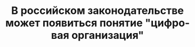 ---
layout: new
lang: ru
permalink: /ru/2024-04-22-v-rossijskom-zakonodatelstve-mozhet-poiavitsia-poniatie-cifrovaia-organizaciia
title: В российском законодательстве может появиться понятие "цифровая организация"
new-title: В российском законодательстве может появиться понятие "цифровая организация"
new-text: "В ходе конференции финансового клуба Fin Hype Law 2024 заместитель министра финансов, Иван Чебесков, высказал идею о законодательном признании цифровых организаций или децентрализованных автономных обществ.
<br>
По его словам, данный статус может быть присвоен обычным компаниям с ограниченной ответственностью, при условии, что права на их акции будут регистрироваться в специальных информационных системах.
<br>
Чебесков отметил, что в России уже существует несколько информационных систем, выпускающих цифровые финансовые активы, и предложил возможность заключения корпоративных соглашений в форме смарт-контрактов внутри таких систем.
<br>
По его мнению, создание цифровых организаций позволит избежать необходимости нотариального удостоверения сделок, так как все транзакции будут регистрироваться на операционной платформе, на которой также будут вестись реестры и отчетность организации.
<br>
Этот шаг, подчеркнул Чебесков, может серьезно упростить ведение бизнеса."
publish-date: 2024-04-22

ref: /2024-04-22-the-concept-of-digital-organization-may-appear-in-russian-legislation

tags:
  - name: "Биткоин"
    refName: "Bitcoin"
    lang: en
  - name: "Эфириум"
    refName: "Ethereum"
    lang: en
  - name: "Блокчейн"
    refName: "Blockchain"
    lang: en
  - name: "Криптовалюта"
    refName: "Cryptocurrency"
    lang: en
  - name: "Децентрализация"
    refName: "Decentralization"
    lang: en
  - name: "Смарт-контракты"
    refName: "Smart-Contracts"
    lang: en
  - name: "Альткоин"
    refName: "Altcoin"
    lang: en
  - name: "Майнинг"
    refName: "Mining"
    lang: en
  - name: "Кошелек"
    refName: "Wallet"
    lang: en
  - name: "Токен"
    refName: "Token"
    lang: en
  - name: "Цифровой актив"
    refName: "Digital-Asset"
    lang: en
  - name: "Подтверждение работы"
    refName: "Proof-of-Work"
    lang: en
  - name: "Подтверждение доли"
    refName: "Proof-of-Stake"
    lang: en
  - name: "Консенсус"
    refName: "Consensus"
    lang: en
  - name: "Хардфорк"
    refName: "Hard-Fork"
    lang: en
  - name: "Софтфорк"
    refName: "Soft-Fork"
    lang: en
  - name: "Хеширование"
    refName: "Hashing"
    lang: en

sources:
  - name: RG
    link: https://rg.ru/2024/04/10/v-rossijskom-zakonodatelstve-mozhet-poiavitsia-poniatie-cifrovaia-organizaciia.html
---